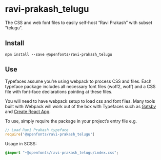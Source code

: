 
# ravi-prakash_telugu

The CSS and web font files to easily self-host “Ravi Prakash” with subset "telugu".

## Install

`npm install --save @openfonts/ravi-prakash_telugu`

## Use

Typefaces assume you’re using webpack to process CSS and files. Each typeface
package includes all necessary font files (woff2, woff) and a CSS file with
font-face declarations pointing at these files.

You will need to have webpack setup to load css and font files. Many tools built
with Webpack will work out of the box with Typefaces such as [Gatsby](https://github.com/gatsbyjs/gatsby)
and [Create React App](https://github.com/facebookincubator/create-react-app).

To use, simply require the package in your project’s entry file e.g.

```javascript
// Load Ravi Prakash typeface
require('@openfonts/ravi-prakash_telugu')
```

Usage in SCSS:
```scss
@import "~@openfonts/ravi-prakash_telugu/index.css";
```
